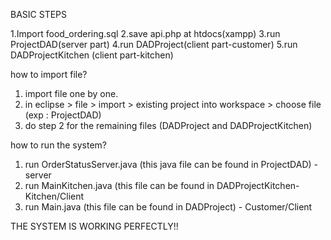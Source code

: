 BASIC STEPS

 1.Import food_ordering.sql
2.save api.php at htdocs(xampp)
3.run ProjectDAD(server part)
4.run DADProject(client part-customer)
5.run DADProjectKitchen (client part-kitchen)

how to import file?

1. import file one by one.
2. in eclipse > file > import > existing project into workspace > choose file (exp : ProjectDAD)
3. do step 2 for the remaining files (DADProject and DADProjectKitchen)

how to run the system?

1. run OrderStatusServer.java (this java file can be found in ProjectDAD) - server
2. run MainKitchen.java (this file can be found in DADProjectKitchen- Kitchen/Client
3. run Main.java (this file can be found in DADProject) - Customer/Client

THE SYSTEM IS WORKING PERFECTLY!!



